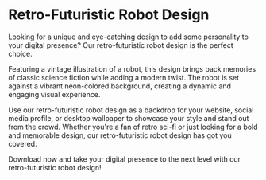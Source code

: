 <!--font:Montserrat-->

# Retro-Futuristic Robot Design

Looking for a unique and eye-catching design to add some personality to your digital presence? Our retro-futuristic robot design is the perfect choice.

Featuring a vintage illustration of a robot, this design brings back memories of classic science fiction while adding a modern twist. The robot is set against a vibrant neon-colored background, creating a dynamic and engaging visual experience.

Use our retro-futuristic robot design as a backdrop for your website, social media profile, or desktop wallpaper to showcase your style and stand out from the crowd. Whether you're a fan of retro sci-fi or just looking for a bold and memorable design, our retro-futuristic robot design has got you covered.

Download now and take your digital presence to the next level with our retro-futuristic robot design!

<!--

Write me markdown content of website with wallpaper:

"A retro-futuristic wallpaper featuring a vintage illustration of a robot, set against a neon-colored background."

The header of the page should not be copy of the text but rather a real content of the website which is using this wallpaper.


---


# Retro-Futuristic Robot Wallpaper

Add a touch of nostalgia and sci-fi to your desktop or phone with our retro-futuristic wallpaper. Featuring a vintage illustration of a robot, this wallpaper brings back memories of classic science fiction movies and comics.

The robot is set against a vibrant neon-colored background, adding a modern twist to the vintage design. Whether you're a fan of retro sci-fi or just looking for a unique wallpaper to personalize your device, this wallpaper is sure to impress.

Download now and give your device a futuristic upgrade!


---


Heading should not include word "wallpaper". The website should not be about the wallpaper itself, wallpaper is just a related background, rewrite whole content.


---


# Retro-Futuristic Robot Background

Step into the future with our retro-futuristic robot background. Featuring a vintage illustration of a robot, this background takes you back to the golden age of science fiction while adding a modern twist.

The robot is set against a vibrant neon-colored background, creating a dynamic and eye-catching design. Use it as a backdrop for your website, social media profile, or desktop to add a touch of nostalgia and sci-fi to your digital presence.

Whether you're a fan of classic science fiction or just looking for a unique background to showcase your style, our retro-futuristic robot background is the perfect choice. Download now and step into the future!


---


Heading is too long, rewrite whole content.


---


# Retro-Futuristic Robot Design

Looking for a unique and eye-catching design to add some personality to your digital presence? Our retro-futuristic robot design is the perfect choice.

Featuring a vintage illustration of a robot, this design brings back memories of classic science fiction while adding a modern twist. The robot is set against a vibrant neon-colored background, creating a dynamic and engaging visual experience.

Use our retro-futuristic robot design as a backdrop for your website, social media profile, or desktop wallpaper to showcase your style and stand out from the crowd. Whether you're a fan of retro sci-fi or just looking for a bold and memorable design, our retro-futuristic robot design has got you covered.

Download now and take your digital presence to the next level with our retro-futuristic robot design!


---


Write me a Google font which is best fitting for the website.

Pick from the list:
- Futura
- Playfair Display
- Orbitron
- Lato
- Montserrat
- Poppins
- Exo 2
- Roboto
- Great Vibes
- Open Sans
- Dancing Script
- Inter
- Raleway
- IBM Plex Sans
- Lobster
- Alegreya
- Barlow Condensed


Write just the font name nothing else.


---


I recommend using the "Montserrat" font for your website.

-->
